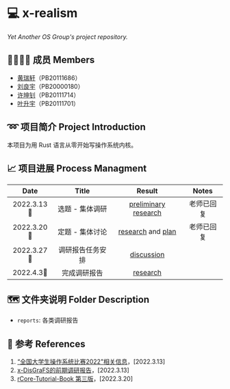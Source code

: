 # 💻 x-realism

*Yet Another OS Group's project repository.*

## 👨‍👨‍👦‍👦 成员 Members

- [黄瑞轩](https://github.com/SproutNan)（PB20111686）
- [刘良宇](https://github.com/liuly0322)（PB20000180）
- [许坤钊](https://github.com/xkz0777)（PB20111714）
- [叶升宇](https://github.com/ysy-phoenix)（PB20111701）

## ➿ 项目简介 Project Introduction

本项目为用 Rust 语言从零开始写操作系统内核。

## 📈 项目进展 Process Managment

|    Date    |      Title       |                            Result                            |   Notes    |
| :--------: | :--------------: | :----------------------------------------------------------: | :--------: |
| 2022.3.13🌃 | 选题 - 集体调研  | [preliminary research](./reports/2022.3.13&#32;preliminary&#32;research.pdf) | 老师已回复 |
| 2022.3.20🌃 | 定题 - 集体讨论  | [research](./reports/2022.3.20&#32;research.md) and [plan](./reports/2022.3.20&#32;plan.md) | 老师已回复 |
| 2022.3.27🌃 | 调研报告任务安排 |     [discussion](./reports/2022.3.27&#32;discussion.md)      |            |
| 2022.4.3🌃  |   完成调研报告   |              [research](./reports/research.md)               |            |

## 🗺️ 文件夹说明 Folder Description

- `reports`: 各类调研报告 

## 📕 参考 References

1. [“全国大学生操作系统比赛2022"相关信息](https://github.com/oscomp)，[2022.3.13]
2. [x-DisGraFS的前期调研报告](https://github.com/OSH-2021/x-DisGraFS/blob/main/docs/%E5%89%8D%E6%9C%9F%E8%B0%83%E7%A0%94%E5%86%85%E5%AE%B9/%E5%BE%80%E5%B1%8AOSH%E8%AF%BE%E9%A2%98%E8%B0%83%E7%A0%94%E6%8A%A5%E5%91%8A.md)，[2022.3.13]
3. [rCore-Tutorial-Book 第三版](https://rcore-os.github.io/rCore-Tutorial-Book-v3/)，[2022.3.20]
